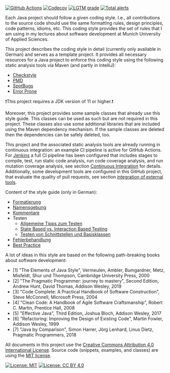 [![GitHub Actions](https://github.com/uhafner/codingstyle/workflows/GitHub%20CI/badge.svg?branch=master)](https://github.com/uhafner/codingstyle/actions)
[![Codecov](https://codecov.io/gh/uhafner/codingstyle/branch/master/graph/badge.svg)](https://codecov.io/gh/uhafner/codingstyle)
[![LGTM grade](https://img.shields.io/lgtm/grade/java/g/uhafner/codingstyle.svg?logo=lgtm&logoWidth=18&label=lgtm%20grade)](https://lgtm.com/projects/g/uhafner/codingstyle/context:java)
[![Total alerts](https://img.shields.io/lgtm/alerts/g/uhafner/codingstyle.svg?logo=lgtm&logoWidth=18)](https://lgtm.com/projects/g/uhafner/codingstyle/alerts/)

Each Java project should follow a given coding style. I.e., all contributions to the source code should use the same 
formatting rules, design principles, code patterns, idioms, etc. This coding style provides the set of rules that I 
am using in my lectures about software development at Munich University of Applied Sciences.  

This project describes the coding style in detail (currently only available in German) and serves as a template project. 
It provides all necessary resources for a Java project to enforce this coding style using the following 
static analysis tools via Maven (and partly in IntelliJ):
- [Checkstyle](https://checkstyle.org)
- [PMD](https://pmd.github.io/)
- [SpotBugs](https://spotbugs.github.io)
- [Error Prone](https://errorprone.info)

❗This project requires a JDK version of 11 or higher.❗  

Moreover, this project provides some sample classes that already use this style guide. This classes can be used 
as such but are not required in this project. These classes also use some additional libraries that are included
using the Maven dependency mechanism. If the sample classes are deleted then the dependencies can be safely 
deleted, too.

This project and the associated static analysis tools are already running in continuous integration: an example 
CI pipeline is active for GitHub Actions. For [Jenkins](https://jenkins.io/) a full CI pipeline has been 
configured that includes stages to compile, test, run static code analysis, run code coverage analysis, 
and run mutation coverage analysis, see section [Continuous Integration](doc/Continuous-Integration.md) for details. 
Additionally, some development tools are configured in this GitHub project, that evaluate the quality of pull requests, 
see section [integration of external tools](doc/Externe-Tool-Integration.md).

Content of the style guide (only in German):
- [Formatierung](doc/Formatierung.md)
- [Namensgebung](doc/Namensgebung.md)
- [Kommentare](doc/Kommentare.md)
- Testen
    - [Allgemeine Tipps zum Testen](doc/Testen.md)
    - [State Based vs. Interaction Based Testing](doc/State-Based-Vs-Interaction-Based.md)
    - [Testen von Schnittstellen und Basisklassen](doc/Abstract-Test-Pattern.md)
- [Fehlerbehandlung](doc/Fehlerbehandlung.md)
- [Best Practice](doc/Best-Practice.md)

A lot of ideas in this style are based on the following path-breaking books about software development: 

- [1] "The Elements of Java Style", Vermeulen, Ambler, Bumgardner, Metz, Misfeldt, Shur und Thompson, Cambridge University Press, 2000
- [2] "The Pragmatic Programmer: journey to mastery", Second Edition, Andrew Hunt, David Thomas, Addison Wesley, 2019
- [3] "Code Complete: A Practical Handbook of Software Construction", Steve McConnell, Microsoft Press, 2004
- [4] "Clean Code: A Handbook of Agile Software Craftsmanship", Robert C. Martin, Prentice Hall, 2008
- [5] "Effective Java", Third Edition, Joshua Bloch, Addison Wesley, 2017
- [6] "Refactoring: Improving the Design of Existing Code", Martin Fowler, Addison Wesley, 1999 
- [7] "Java by Comparison", Simon Harrer, Jörg Lenhard, Linus Dietz, Pragmatic Programmers, 2018

All documents in this project use the 
[Creative Commons Attribution 4.0 International License](https://creativecommons.org/licenses/by/4.0/). 
Source code (snippets, examples, and classes) are using the [MIT license](https://opensource.org/licenses/MIT).

[![License: MIT](https://img.shields.io/badge/license-MIT-yellow.svg)](https://opensource.org/licenses/MIT)
[![License: CC BY 4.0](https://img.shields.io/badge/License-CC%20BY%204.0-lightgrey.svg)](https://creativecommons.org/licenses/by/4.0/)
